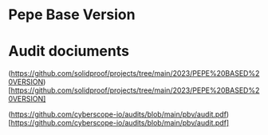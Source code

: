 # Pepe Base Version

# Audit dociuments

(https://github.com/solidproof/projects/tree/main/2023/PEPE%20BASED%20VERSION)[https://github.com/solidproof/projects/tree/main/2023/PEPE%20BASED%20VERSION]

(https://github.com/cyberscope-io/audits/blob/main/pbv/audit.pdf)[https://github.com/cyberscope-io/audits/blob/main/pbv/audit.pdf]
